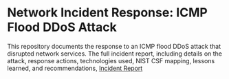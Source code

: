 # Network Incident Response: ICMP Flood DDoS Attack

This repository documents the response to an ICMP flood DDoS attack that disrupted network services.  The full incident report, including details on the attack, response actions, technologies used, NIST CSF mapping, lessons learned, and recommendations, [Incident Report](https://github.com/jmcoded0/Network-Incident-Analysis/blob/main/Incident%20report%20analysis%20(My%20netork%20Incident%20%20Anaysis.pdf) )
